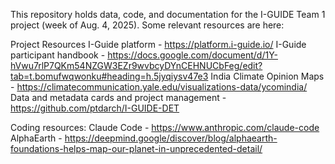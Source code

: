 This repository holds data, code, and documentation for the I-GUIDE Team 1 project (week of Aug. 4, 2025).
Some relevant resources are here:

Project Resources
I-Guide platform - https://platform.i-guide.io/
I-Guide participant handbook - https://docs.google.com/document/d/1Y-hVwu7rlP7QKm54NZGW3EZr9wvbcyDYnCEHNUCbFeg/edit?tab=t.bomufwqwonku#heading=h.5jyqiysv47e3
India Climate Opinion Maps - https://climatecommunication.yale.edu/visualizations-data/ycomindia/
Data and metadata cards and project management - https://github.com/ptdarch/I-GUIDE-DET

Coding resources:
Claude Code - https://www.anthropic.com/claude-code
AlphaEarth - https://deepmind.google/discover/blog/alphaearth-foundations-helps-map-our-planet-in-unprecedented-detail/

